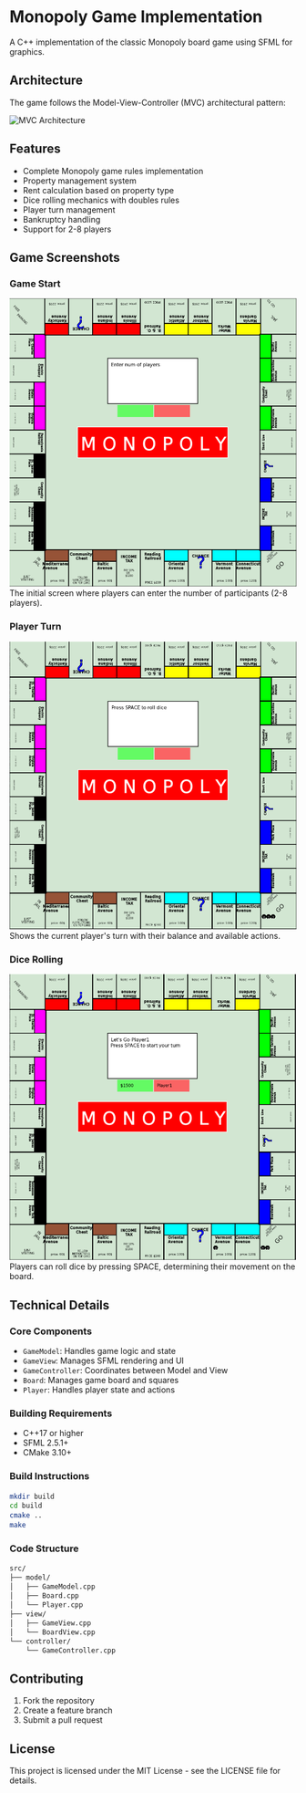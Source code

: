 # Monopoly Game Implementation

A C++ implementation of the classic Monopoly board game using SFML for graphics.

## Architecture

The game follows the Model-View-Controller (MVC) architectural pattern:

![MVC Architecture](Image4)

## Features

- Complete Monopoly game rules implementation
- Property management system
- Rent calculation based on property type
- Dice rolling mechanics with doubles rules
- Player turn management
- Bankruptcy handling
- Support for 2-8 players

## Game Screenshots

### Game Start
![Game Start](Image3)
The initial screen where players can enter the number of participants (2-8 players).

### Player Turn
![Player Turn](Image1)
Shows the current player's turn with their balance and available actions.

### Dice Rolling
![Dice Roll](Image2)
Players can roll dice by pressing SPACE, determining their movement on the board.

## Technical Details

### Core Components

- `GameModel`: Handles game logic and state
- `GameView`: Manages SFML rendering and UI
- `GameController`: Coordinates between Model and View
- `Board`: Manages game board and squares
- `Player`: Handles player state and actions

### Building Requirements

- C++17 or higher
- SFML 2.5.1+
- CMake 3.10+

### Build Instructions

```bash
mkdir build
cd build
cmake ..
make
```

### Code Structure

```
src/
├── model/
│   ├── GameModel.cpp
│   ├── Board.cpp
│   └── Player.cpp
├── view/
│   ├── GameView.cpp
│   └── BoardView.cpp
└── controller/
    └── GameController.cpp
```

## Contributing

1. Fork the repository
2. Create a feature branch
3. Submit a pull request

## License

This project is licensed under the MIT License - see the LICENSE file for details.
